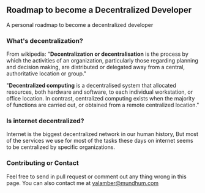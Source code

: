 ## Roadmap to become a Decentralized Developer

A personal roadmap to become a decentralized developer

### What's decentralization?

From wikipedia: 
"**Decentralization or decentralisation** is the process by which the activities of an organization, particularly those regarding planning and decision making, are distributed or delegated away from a central, authoritative location or group."

"**Decentralized computing** is a decentralised system that allocated resources, both hardware and software, to each individual workstation, or office location. In contrast, centralized computing exists when the majority of functions are carried out, or obtained from a remote centralized location."

### Is internet decentralized?
Internet is the biggest decentralized network in our human history, But most of the services we use for most of the tasks these days on internet seems to be centralized by specific organizations.



### Contributing or Contact
Feel free to send in pull request or comment out any thing wrong in this page. You can also contact me at yalamber@mundhum.com
